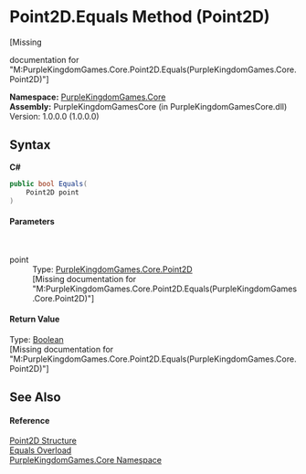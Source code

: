 # Point2D.Equals Method (Point2D)
 

\[Missing <summary> documentation for "M:PurpleKingdomGames.Core.Point2D.Equals(PurpleKingdomGames.Core.Point2D)"\]

**Namespace:**&nbsp;<a href="N_PurpleKingdomGames_Core">PurpleKingdomGames.Core</a><br />**Assembly:**&nbsp;PurpleKingdomGamesCore (in PurpleKingdomGamesCore.dll) Version: 1.0.0.0 (1.0.0.0)

## Syntax

**C#**<br />
``` C#
public bool Equals(
	Point2D point
)
```


#### Parameters
&nbsp;<dl><dt>point</dt><dd>Type: <a href="T_PurpleKingdomGames_Core_Point2D">PurpleKingdomGames.Core.Point2D</a><br />\[Missing <param name="point"/> documentation for "M:PurpleKingdomGames.Core.Point2D.Equals(PurpleKingdomGames.Core.Point2D)"\]</dd></dl>

#### Return Value
Type: <a href="http://msdn2.microsoft.com/en-us/library/a28wyd50" target="_blank">Boolean</a><br />\[Missing <returns> documentation for "M:PurpleKingdomGames.Core.Point2D.Equals(PurpleKingdomGames.Core.Point2D)"\]

## See Also


#### Reference
<a href="T_PurpleKingdomGames_Core_Point2D">Point2D Structure</a><br /><a href="Overload_PurpleKingdomGames_Core_Point2D_Equals">Equals Overload</a><br /><a href="N_PurpleKingdomGames_Core">PurpleKingdomGames.Core Namespace</a><br />